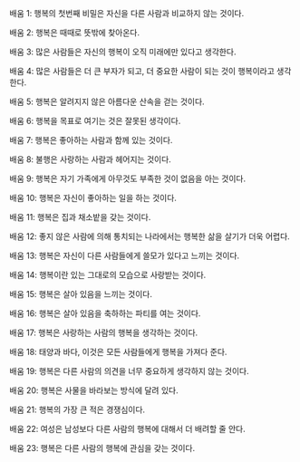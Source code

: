 배움 1: 행복의 첫번째 비밀은 자신을 다른 사람과 비교하지 않는 것이다.

배움 2: 행복은 때때로 뜻밖에 찾아온다.

배움 3: 많은 사람들은 자신의 행복이 오직 미래에만 있다고 생각한다.

배움 4: 많은 사람들은 더 큰 부자가 되고, 더 중요한 사람이 되는 것이 행복이라고 생각한다.

배움 5: 행복은 알려지지 않은 아름다운 산속을 걷는 것이다.

배움 6: 행복을 목표로 여기는 것은 잘못된 생각이다.

배움 7: 행복은 좋아하는 사람과 함께 있는 것이다.

배움 8: 불행은 사랑하는 사람과 헤어지는 것이다.

배움 9: 행복은 자기 가족에게 아무것도 부족한 것이 없음을 아는 것이다.

배움 10: 행복은 자신이 좋아하는 일을 하는 것이다.

배움 11: 행복은 집과 채소밭을 갖는 것이다.

배움 12: 좋지 않은 사람에 의해 통치되는 나라에서는 행복한 삶을 살기가 더욱 어렵다.

배움 13: 행복은 자신이 다른 사람들에게 쓸모가 있다고 느끼는 것이다.

배움 14: 행복이란 있는 그대로의 모습으로 사랑받는 것이다.

배움 15: 행복은 살아 있음을 느끼는 것이다.

배움 16: 행복은 살아 있음을 축하하는 파티를 여는 것이다.

배움 17: 행복은 사랑하는 사람의 행복을 생각하는 것이다.

배움 18: 태양과 바다, 이것은 모든 사람들에게 행복을 가져다 준다.

배움 19: 행복은 다른 사람의 의견을 너무 중요하게 생각하지 않는 것이다.

배움 20: 행복은 사물을 바라보는 방식에 달려 있다.

배움 21: 행복의 가장 큰 적은 경쟁심이다.

배움 22: 여성은 남성보다 다른 사람의 행복에 대해서 더 배려할 줄 안다.

배움 23: 행복은 다른 사람의 행복에 관심을 갖는 것이다.
